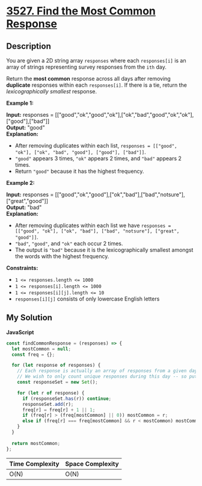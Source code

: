 # [3527. Find the Most Common Response](https://leetcode.com/problems/find-the-most-common-response)

## Description

You are given a 2D string array `responses` where each `responses[i]` is an array of strings representing survey responses from the `ith` day.

Return the **most common** response across all days after removing **duplicate** responses within each `responses[i]`. If there is a tie, return the _lexicographically smallest_ response.

**Example 1:**

**Input:** responses = \[\["good","ok","good","ok"\],\["ok","bad","good","ok","ok"\],\["good"\],\["bad"\]\]  
**Output:** "good"  
**Explanation:**

- After removing duplicates within each list, `responses = [["good", "ok"], ["ok", "bad", "good"], ["good"], ["bad"]]`.
- `"good"` appears 3 times, `"ok"` appears 2 times, and `"bad"` appears 2 times.
- Return `"good"` because it has the highest frequency.

**Example 2:**

**Input:** responses = \[\["good","ok","good"\],\["ok","bad"\],\["bad","notsure"\],\["great","good"\]\]  
**Output:** "bad"  
**Explanation:**

- After removing duplicates within each list we have `responses = [["good", "ok"], ["ok", "bad"], ["bad", "notsure"], ["great", "good"]]`.
- `"bad"`, `"good"`, and `"ok"` each occur 2 times.
- The output is `"bad"` because it is the lexicographically smallest amongst the words with the highest frequency.

**Constraints:**

- `1 <= responses.length <= 1000`
- `1 <= responses[i].length <= 1000`
- `1 <= responses[i][j].length <= 10`
- `responses[i][j]` consists of only lowercase English letters

## My Solution

**JavaScript**

```js
const findCommonResponse = (responses) => {
  let mostCommon = null;
  const freq = {};

  for (let response of responses) {
    // Each response is actually an array of responses from a given day
    // We wish to only count unique responses during this day -- so put them into a Set
    const responseSet = new Set();

    for (let r of response) {
      if (responseSet.has(r)) continue;
      responseSet.add(r);
      freq[r] = freq[r] + 1 || 1;
      if (freq[r] > (freq[mostCommon] || 0)) mostCommon = r;
      else if (freq[r] === freq[mostCommon] && r < mostCommon) mostCommon = r;
    }
  }
  
  return mostCommon;
};
```

| Time Complexity | Space Complexity |
| --------------- | ---------------- |
| O(N)            | O(N)             |
